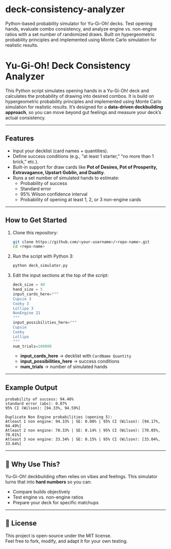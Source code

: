 # deck-consistency-analyzer
Python-based probability simulator for Yu-Gi-Oh! decks. Test opening hands, evaluate combo consistency, and analyze engine vs. non-engine ratios with a set number of randomized draws. Built on hypergeometric probability principles and implemented using Monte Carlo simulation for realistic results.

# Yu-Gi-Oh! Deck Consistency Analyzer

This Python script simulates opening hands in a Yu-Gi-Oh! deck and calculates the probability of drawing into desired combos. It is build on hypergeometric probability principles and implemented using Monte Carlo simulation for realistic results. It’s designed for a **data-driven deckbuilding approach**, so you can move beyond gut feelings and measure your deck’s actual consistency.  

---

## Features
- Input your decklist (card names + quantities).  
- Define success conditions (e.g., “at least 1 starter,” “no more than 1 brick,” etc.).  
- Built-in support for draw cards like **Pot of Desires, Pot of Prosperity, Extravagance, Upstart Goblin, and Duality**.  
- Runs a set number of simulated hands to estimate:  
  - Probability of success  
  - Standard error  
  - 95% Wilson confidence interval  
  - Probability of opening at least 1, 2, or 3 non-engine cards  

---

## How to Get Started
1. Clone this repository:  
   ```bash
   git clone https://github.com/<your-username>/<repo-name>.git
   cd <repo-name>
   ```

2. Run the script with Python 3:  
   ```bash
   python deck_simulator.py
   ```

3. Edit the input sections at the top of the script:  

   ```python
   deck_size = 40
   hand_size = 5
   input_cards_here="""
   Cupsie 3
   Cooky 3
   Lollipo 3
   NonEngine 21
   """
   input_possibilities_here="""
   Cupsie
   Cooky
   Lollipo
   """
   num_trials=100000
   ```

   - **input_cards_here** → decklist with `CardName Quantity`  
   - **input_possibilities_here** → success conditions  
   - **num_trials** → number of simulated hands  

---

## Example Output
```
probability of success: 94.46%
standard error (abs): 0.07%
95% CI (Wilson): [94.33%, 94.59%]

Duplicate Non Engine probabilities (opening 5):
Atleast 1 non engine: 94.33% | SE: 0.08% | 95% CI (Wilson): [94.17%, 94.49%]
Atleast 2 non engine: 70.33% | SE: 0.14% | 95% CI (Wilson): [70.05%, 70.61%]
Atleast 3 non engine: 33.34% | SE: 0.15% | 95% CI (Wilson): [33.04%, 33.64%]
```

---

## 🧪 Why Use This?
Yu-Gi-Oh! deckbuilding often relies on vibes and feelings. This simulator turns that into **hard numbers** so you can:  
- Compare builds objectively  
- Test engine vs. non-engine ratios  
- Prepare your deck for specific matchups  

---

## 📜 License
This project is open-source under the MIT license.  
Feel free to fork, modify, and adapt it for your own testing.  
